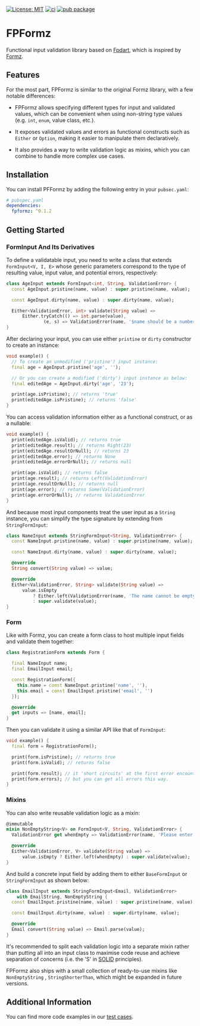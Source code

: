 [![License: MIT][license_badge]][license_link]
[![ci][ci_badge]][ci_link]
[![pub package][pub_badge]][pub_link]

# FPFormz

Functional input validation library based on [Fpdart](https://github.com/SandroMaglione/fpdart),
which is inspired by [Formz](https://github.com/VeryGoodOpenSource/formz).

## Features

For the most part, FPFormz is similar to the original Formz library, with a few notable differences:

* FPFormz allows specifying different types for input and validated values, which can be convenient
  when using non-string type values (e.g. `int`, `enum`, value class, etc.).

* It exposes validated values and errors as functional constructs such as `Either` or `Option`,
  making it easier to manipulate them declaratively.

* It also provides a way to write validation logic as mixins, which you can combine to handle more
  complex use cases.

## Installation

You can install PFFormz by adding the following entry in your `pubsec.yaml`:

```yaml
# pubspec.yaml
dependencies:
  fpformz: ^0.1.2
```

## Getting Started

### FormInput And Its Derivatives

To define a validatable input, you need to write a class that extends `FormInput<V, I, E>` whose
generic parameters correspond to the type of resulting value, input value, and potential errors,
respectively:

```dart
class AgeInput extends FormInput<int, String, ValidationError> {
  const AgeInput.pristine(name, value) : super.pristine(name, value);

  const AgeInput.dirty(name, value) : super.dirty(name, value);

  Either<ValidationError, int> validate(String value) =>
      Either.tryCatch(() => int.parse(value),
              (e, s) => ValidationError(name, '$name should be a number.'));
}
```

After declaring your input, you can use either `pristine` or `dirty` constructor to create an
instance:

```dart
void example() {
  // To create an unmodified ('pristine') input instance:
  final age = AgeInput.pristine('age', '');

  // Or you can create a modified ('dirty') input instance as below:
  final editedAge = AgeInput.dirty('age', '23');

  print(age.isPristine); // returns 'true'
  print(editedAge.isPristine); // returns 'false'
}
```

You can access validation information either as a functional construct, or as a nullable:

```dart
void example() {
  print(editedAge.isValid); // returns true
  print(editedAge.result); // returns Right(23)
  print(editedAge.resultOrNull); // returns 23
  print(editedAge.error); // returns None
  print(editedAge.errorOrNull); // returns null

  print(age.isValid); // returns false
  print(age.result); // returns Left(ValidationError)
  print(age.resultOrNull); // returns null
  print(age.error); // returns Some(ValidationError)
  print(age.errorOrNull); // returns ValidationError
}
```

And because most input components treat the user input as a `String` instance, you can simplify the
type signature by extending from `StringFormInput`:

```dart
class NameInput extends StringFormInput<String, ValidationError> {
  const NameInput.pristine(name, value) : super.pristine(name, value);

  const NameInput.dirty(name, value) : super.dirty(name, value);

  @override
  String convert(String value) => value;

  @override
  Either<ValidationError, String> validate(String value) =>
      value.isEmpty
          ? Either.left(ValidationError(name, 'The name cannot be empty.'))
          : super.validate(value);
}
```

### Form

Like with Formz, you can create a form class to host multiple input fields and validate them
together:

```dart
class RegistrationForm extends Form {

  final NameInput name;
  final EmailInput email;

  const RegistrationForm({
    this.name = const NameInput.pristine('name', ''),
    this.email = const EmailInput.pristine('email', '')
  });

  @override
  get inputs => [name, email];
}
```

Then you can validate it using a similar API like that of `FormInput`:

```dart
void example() {
  final form = RegistrationForm();

  print(form.isPristine); // returns true
  print(form.isValid); // returns false

  print(form.result); // it 'short circuits' at the first error encountered
  print(form.errors); // but you can get all errors this way. 
}
```

### Mixins

You can also write reusable validation logic as a mixin:

```dart
@immutable
mixin NonEmptyString<V> on FormInput<V, String, ValidationError> {
  ValidationError get whenEmpty => ValidationError(name, 'Please enter $name.');

  @override
  Either<ValidationError, V> validate(String value) =>
      value.isEmpty ? Either.left(whenEmpty) : super.validate(value);
}
```

And build a concrete input field by adding them to either `BaseFormInput` or `StringFormInput` as
shown below:

```dart
class EmailInput extends StringFormInput<Email, ValidationError>
    with EmailString, NonEmptyString {
  const EmailInput.pristine(name, value) : super.pristine(name, value);

  const EmailInput.dirty(name, value) : super.dirty(name, value);

  @override
  Email convert(String value) => Email.parse(value);
}
```

It's recommended to split each validation logic into a separate mixin rather than putting all into
an input class to maximise code reuse and achieve separation of concerns (i.e. the 'S'
in [SOLID](https://en.wikipedia.org/wiki/SOLID) principles).

FPFormz also ships with a small collection of ready-to-use mixins like `NonEmptyString`
, `StringShorterThan`, which might be expanded in future versions.

## Additional Information

You can find more code examples in our [test cases](https://github.com/mysticfall/fpformz/tree/main/test).

[license_badge]: https://img.shields.io/badge/license-MIT-blue.svg

[license_link]: https://opensource.org/licenses/MIT

[ci_link]: https://github.com/mysticfall/fpformz/actions

[ci_badge]: https://github.com/mysticfall/fpformz/actions/workflows/main.yml/badge.svg

[pub_badge]: https://img.shields.io/pub/v/fpformz.svg

[pub_link]: https://pub.dartlang.org/packages/fpformz
